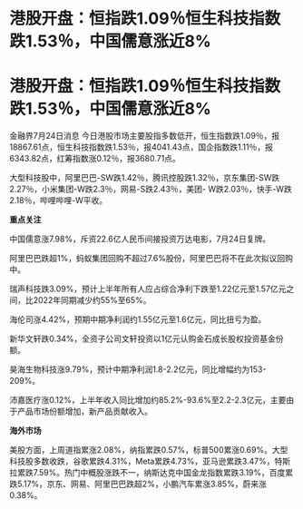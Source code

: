 # 港股开盘：恒指跌1.09％恒生科技指数跌1.53％，中国儒意涨近8%

# 港股开盘：恒指跌1.09％恒生科技指数跌1.53％，中国儒意涨近8%

金融界7月24日消息
今日港股市场主要股指多数低开，恒生指数跌1.09％，报18867.61点，恒生科技指数跌1.53％，报4041.43点，国企指数跌1.11％，报6343.82点，红筹指数涨0.12％，报3680.71点。

大型科技股中，阿里巴巴-SW跌1.42％，腾讯控股跌1.32％，京东集团-SW跌2.27％，小米集团-W跌2.3％，网易-S跌2.43％，美团-
W跌2.03％，快手-W跌2.18％，哔哩哔哩-W平收。

**重点关注**

中国儒意涨7.98%，斥资22.6亿人民币间接投资万达电影，7月24日复牌。

阿里巴巴跌超1%，蚂蚁集团回购不超过7.6%股份，阿里巴巴将不在此次拟议回购中。

瑞声科技跌3.09%，预计上半年所有人应占综合净利下跌至1.22亿元至1.57亿元之间，比2022年同期减少约55%至65%。

海伦司涨4.42%，预期中期净利润约1.55亿元至1.6亿元，同比扭亏为盈。

新华文轩跌0.34%，全资子公司文轩投资以1亿元认购金石成长股权投资基金份额。

昊海生物科技涨9.79%，预计中期净利润1.8-2.2亿元，同比增幅约为153-209%。

沛嘉医疗涨0.12%，上半年收入同比增加约85.2%-93.6%至2.2-2.3亿元，主要由于产品市场份额增加，新产品贡献收入。

**海外市场**

美股方面，上周道指累涨2.08%，纳指累跌0.57%，标普500累涨0.69%。大型科技股多数收跌，谷歌累跌4.31%，Meta累跌4.73%，亚马逊累跌3.47%，特斯拉累跌7.59%。热门中概股涨跌不一，纳斯达克中国金龙指数累跌3.19%，百度累跌5.17%，京东、网易、阿里巴巴跌超2%，小鹏汽车累涨3.85%，蔚来涨0.38%。

